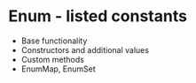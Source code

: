 <meta video="https://youtu.be/1hnbPurqGdA">

# Enum - listed constants

- Base functionality
- Constructors and additional values
- Custom methods
- EnumMap, EnumSet
